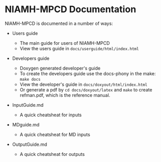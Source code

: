 # NIAMH-MPCD Documentation
NIAMH-MPCD is documented in a number of ways:

- Users guide 
  - The main guide for users of NIAMH-MPCD
  - View the users guide in `docs/userguide/html/index.html`

- Developers guide
  - Doxygen generated developer's guide
  - To create the developers guide use the docs-phony in the make:
    `make docs`
  - View the developer's guide in `docs/doxyout/html/index.html`
  - Or generate a pdf by `cd docs/doxyout/latex` and `make` to create refman.pdf, which is the reference manual. 

- InputGuide.md
  - A quick cheatsheat for inputs

- MDguide.md
  - A quick cheatsheat for MD inputs

- OutputGuide.md
  - A quick cheatsheat for outputs
